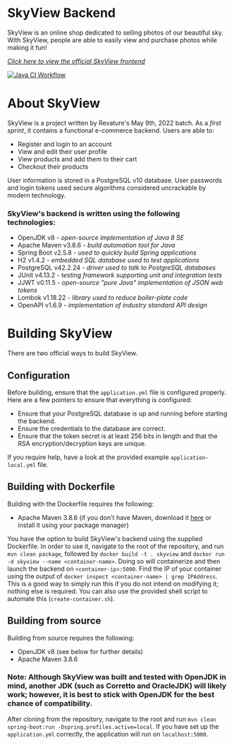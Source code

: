 ﻿# SkyView Backend

SkyView is an online shop dedicated to selling photos of our beautiful sky. With SkyView, people are able to easily view and purchase photos while making it fun!

[_Click here to view the official SkyView frontend_](https://github.com/Revature-Capstone-1350/e-commerce-frontend)

[![Java CI Workflow](https://github.com/Revature-Capstone-1350/e-commerce-backend/actions/workflows/workflowAPI.yml/badge.svg)](https://github.com/Revature-Capstone-1350/e-commerce-backend/actions/workflows/workflowAPI.yml)
# About SkyView

SkyView is a project written by Revature's May 9th, 2022 batch. As a *first sprint*, it contains a functional e-commerce backend. Users are able to:

- Register and login to an account
- View and edit their user profile
- View products and add them to their cart
- Checkout their products

User information is stored in a PostgreSQL v10 database. User passwords and login tokens used secure algorithms considered uncrackable by modern technology.

### SkyView's backend is written using the following technologies:
- OpenJDK v8 - *open-source implementation of Java 8 SE*
- Apache Maven v3.8.6 - *build automation tool for Java*
- Spring Boot v2.5.8 - *used to quickly build Spring applications*
- H2 v1.4.2 - *embedded SQL database used to test applications*
- PostgreSQL v42.2.24 - *driver used to talk to PostgreSQL databases*
- JUnit v4.13.2 - *testing framework supporting unit and integration tests*
- JJWT v0.11.5 - *open-source "pure Java" implementation of JSON web tokens*
- Lombok v1.18.22 - *library used to reduce boiler-plate code*
- OpenAPI v1.6.9 - *implementation of industry standard API design*

# Building SkyView

There are two official ways to build SkyView.

## Configuration

Before building, ensure that the `application.yml` file is configured properly. Here are a few pointers to ensure that everything is configured:
- Ensure that your PostgreSQL database is up and running before starting the backend.
- Ensure the credentials to the database are correct.
- Ensure that the token secret is at least 256 bits in length and that the RSA encryption/decryption keys are unique.

If you require help, have a look at the provided example `application-local.yml` file.

## Building with Dockerfile

Building with the Dockerfile requires the following:
- Apache Maven 3.8.6 (if you don't have Maven, download it [here](https://maven.apache.org/download.cgi) or install it using your package manager) 

You have the option to build SkyView's backend using the supplied Dockerfile. In order to use it, navigate to the root of the repository, and run `mvn clean package`, followed by `docker build -t . skyview` and `docker run -d skyview --name <container-name>`. Doing so will containerize and then launch the backend on `<container-ip>:5000`. Find the IP of your container using the output of `docker inspect <container-name> | grep IPAddress`. This is a good way to simply run this if you do not intend on modifying it; nothing else is required. You can also use the provided shell script to automate this (`create-container.sh`). 


## Building from source

Building from source requires the following:
- OpenJDK v8 (see below for further details)
- Apache Maven 3.8.6 

### Note: Although SkyView was built and tested with OpenJDK in mind, another JDK (such as Corretto and OracleJDK) will likely work; however, it is best to stick with OpenJDK for the best chance of compatibility.

After cloning from the repository, navigate to the root and run `mvn clean spring-boot:run -Dspring.profiles.active=local`. If you have set up the `application.yml` correctly, the application will run on `localhost:5000`. 

